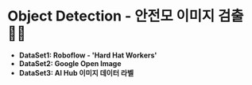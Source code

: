 # Object Detection - 안전모 이미지 검출 👷‍♂️

  - **DataSet1: Roboflow - 'Hard Hat Workers'**
  - **DataSet2: Google Open Image**
  - **DataSet3: AI Hub 이미지 데이터 라벨**
 
